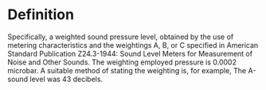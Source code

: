 # Definition

Specifically, a weighted sound pressure level, obtained by the use of
metering characteristics and the weightings A, B, or C specified in
American Standard Publication Z24.3-1944: Sound Level Meters for
Measurement of Noise and Other Sounds. The weighting employed pressure
is 0.0002 microbar. A suitable method of stating the weighting is, for
example, The A-sound level was 43 decibels.
